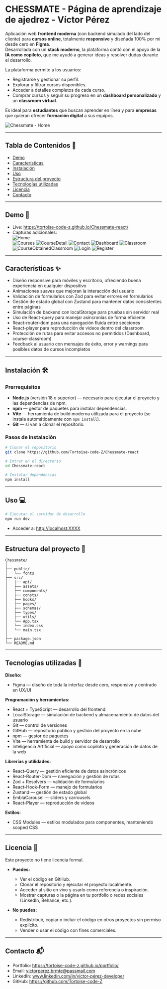 # CHESSMATE - Página de aprendizaje de ajedrez - Víctor Pérez

Aplicación web **frontend moderna** (con backend simulado del lado del cliente) para **cursos online**, totalmente **responsive** y diseñada 100% por mí desde cero en **Figma**.  
Desarrollada con un **stack moderno**, la plataforma contó con el apoyo de la **IA como copiloto**, que me ayudó a generar ideas y resolver dudas durante el desarrollo.

La plataforma permite a los usuarios:

-   Registrarse y gestionar su perfil.
-   Explorar y filtrar cursos disponibles.
-   Acceder a detalles completos de cada curso.
-   Comprar cursos y seguir su progreso en un **dashboard personalizado** y un **classroom virtual**.

Es ideal para **estudiantes** que buscan aprender en línea y para **empresas** que quieran ofrecer **formación digital** a sus equipos.

![Chessmate - Home](./src/assets/images//screenshots/screenshot-index.png)

---

## Tabla de Contenidos 🧭

-   [Demo](#demo)
-   [Características](#características)
-   [Instalación](#instalación)
-   [Uso](#uso)
-   [Estructura del proyecto](#estructura-del-proyecto)
-   [Tecnologías utilizadas](#tecnologías-utilizadas)
-   [Licencia](#licencia)
-   [Contacto](#contacto)

---

## Demo 🚀

-   Live: https://tortoise-code-z.github.io/Chessmate-react/
-   Capturas adicionales:  
    ![Home](./src/assets/images/screenshots/screenshot-index.png)  
    ![Courses](./src/assets/images/screenshots/screenshot-courses.png)
    ![CourseDetail](./src/assets/images/screenshots/screenshot-course-detail.png)
    ![Contact](./src/assets/images/screenshots/screenshot-contact.png)
    ![Dashboard](./src/assets/images/screenshots/screenshot-dashboard.png)
    ![Classroom](./src/assets/images/screenshots/screenshot-classroom.png)
    ![CourseObtainedClassroom](./src/assets/images/screenshots/screenshot-course-obtained-classroom.png)
    ![Login](./src/assets/images/screenshots/screenshot-login.png)
    ![Register](./src/assets/images/screenshots/screenshot-register.png)

---

## Características ✨

-   Diseño responsive para móviles y escritorio, ofreciendo buena experiencia en cualquier dispositivo
-   Animaciones suaves que mejoran la interacción del usuario
-   Validación de formularios con Zod para evitar errores en formularios
-   Gestión de estado global con Zustand para mantener datos consistentes entre páginas
-   Simulación de backend con localStorage para pruebas sin servidor real
-   Uso de React-query para manejar asincronías de forma eficiente
-   React-router-dom para una navegación fluida entre secciones
-   React-player para reproducción de videos dentro del classroom
-   Protección de rutas para evitar accesos no permitidos (Dashboard, course-classroom)
-   Feedback al usuario con mensajes de éxito, error y warnings para posibles datos de cursos incompletos

---

## Instalación 🛠️

### Prerrequisitos

-   **Node.js** (versión 18 o superior) — necesario para ejecutar el proyecto y las dependencias de npm.
-   **npm** — gestor de paquetes para instalar dependencias.
-   **Vite** — herramienta de build moderna utilizada para el proyecto (se instala automáticamente con `npm install`).
-   **Git** — si van a clonar el repositorio.

### Pasos de instalación

```bash
# Clonar el repositorio
git clone https://github.com/Tortoise-code-Z/Chessmate-react

# Entrar en el directorio
cd Chessmate-react

# Instalar dependencias
npm install
```

---

## Uso 💻

```bash
# Ejecutar el servidor de desarrollo
npm run dev

```

-   Acceder a: [http://localhost:XXXX](#)

---

## Estructura del proyecto 📁

```plaintext
Chessmate/
│
├── public/
│   └── fonts
├── src/
│   ├── api/
│   ├── assets/
│   ├── components/
│   ├── consts/
│   ├── hooks/
│   ├── pages/
│   ├── schemas/
│   ├── types/
│   ├── utils/
│   └── App.tsx
│   └── index.css
│   └── main.tsx
│
├── package.json
└── README.md
```

---

## Tecnologías utilizadas 🧰

**Diseño:**

-   Figma — diseño de toda la interfaz desde cero, responsive y centrado en UX/UI

**Programación y herramientas:**

-   React + TypeScript — desarrollo del frontend
-   LocalStorage — simulación de backend y almacenamiento de datos del usuario
-   Git — control de versiones
-   GitHub — repositorio público y gestión del proyecto en la nube
-   npm — gestor de paquetes
-   Vite — herramienta de build y servidor de desarrollo
-   Inteligencia Artificial — apoyo como copiloto y generación de datos de la web

**Librerías y utilidades:**

-   React-Query — gestión eficiente de datos asincrónicos
-   React-Router-Dom — navegación y gestión de rutas
-   Zod + Resolvers — validación de formularios
-   React-Hook-Form — manejo de formularios
-   Zustand — gestión de estado global
-   EmblaCarousel — sliders y carrousels
-   React-Player — reproducción de videos

**Estilos:**

-   CSS Modules — estilos modulados para componentes, manteniendo scoped CSS

---

## Licencia 🧾

Este proyecto no tiene licencia formal.

-   **Puedes:**

    -   Ver el código en GitHub.
    -   Clonar el repositorio y ejecutar el proyecto localmente.
    -   Acceder al sitio en vivo y usarlo como referencia o inspiración.
    -   Mostrar capturas o la página en tu portfolio o redes sociales (LinkedIn, Behance, etc.).

-   **No puedes:**
    -   Redistribuir, copiar o incluir el código en otros proyectos sin permiso explícito.
    -   Vender o usar el código con fines comerciales.

---

## Contacto 📬

-   Portfolio: https://tortoise-code-z.github.io/portfolio/
-   Email: victorperez.brmte@passmail.com
-   LinkedIn: www.linkedin.com/in/víctor-pérez-developer
-   GitHub: https://github.com/Tortoise-code-Z
